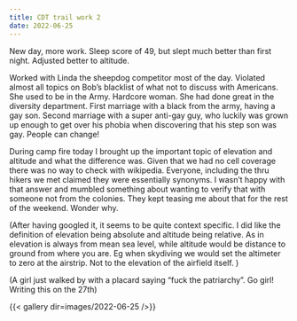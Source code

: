 ```yaml
---
title: CDT trail work 2
date: 2022-06-25
---
```


New day, more work. Sleep score of 49, but slept much better than first night. Adjusted better to altitude.

Worked with Linda the sheepdog competitor most of the day. Violated almost all topics on Bob’s blacklist of what not to discuss with Americans. She used to be in the Army. Hardcore woman. She had done great in the diversity department. First marriage with a black from the army, having a gay son. Second marriage with a super anti-gay guy, who luckily was grown up enough to get over his phobia when discovering that his step son was gay. People can change!

During camp fire today I brought up the important topic of elevation and altitude and what the difference was. Given that we had no cell coverage there was no way to check with wikipedia. Everyone, including the thru hikers we met claimed they were essentially synonyms. I wasn’t happy with that answer and mumbled something about wanting to verify that with someone not from the colonies. They kept teasing me about that for the rest of the weekend. Wonder why.

(After having googled it, it seems to be quite context specific. I did like the definition of elevation being absolute and altitude being relative. As in elevation is always from mean sea level, while altitude would be distance to ground from where you are. Eg when skydiving we would set the altimeter to zero at the airstrip. Not to the elevation of the airfield itself. )

(A girl just walked by with a placard saying “fuck the patriarchy”. Go girl! Writing this on the 27th)

{{< gallery dir=images/2022-06-25 />}}